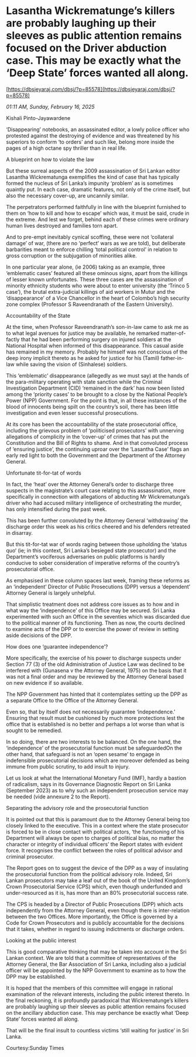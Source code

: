 # Lasantha Wickrematunge’s killers are probably laughing up their sleeves as public attention remains focused on the  Driver abduction case. This may  be exactly what the ‘Deep State’ forces wanted all along.

[https://dbsjeyaraj.com/dbsj/?p=85578](https://dbsjeyaraj.com/dbsj/?p=85578)

*01:11 AM, Sunday, February 16, 2025*

Kishali Pinto-Jayawardene

‘Disappearing’ notebooks, an assassinated editor, a lowly police officer who protested against the destroying of evidence and was threatened by his superiors to conform ‘to orders’ and such like, belong more inside the pages of a high octane spy thriller than in real life.

A blueprint on how to violate the law

But these surreal aspects of the 2009 assassination of Sri Lankan editor Lasantha Wickrematunga exemplifies the kind of case that has typically formed the nucleus of Sri Lanka’s impunity ‘problem’ as is sometimes quaintly put. In each case, dramatic features, not only of the crime itself, but also the necessary cover-up, are uncannily similar.

The perpetrators performed faithfully in line with the blueprint furnished to them on ‘how to kill and how to escape’ which was, it must be said, crude in the extreme. And lest we forget, behind each of these crimes were ordinary human lives destroyed and families torn apart.

And to pre-empt inevitably cynical scoffing, these were not ‘collateral damage’ of war, (there are no ‘perfect’ wars as we are told), but deliberate barbarities meant to enforce chilling ‘total political control’ in relation to gross corruption or the subjugation of minorities alike.

In one particular year alone, (ie 2006) taking as an example, three ‘emblematic cases’ featured all these ominous signs, apart from the killings of lesser known unfortunates. These three cases are the assassination of minority ethnicity students who were about to enter university (the ‘Trinco 5 case’), the brutal extra-judicial killings of aid workers in Mutur and the ‘disappearance’ of a Vice Chancellor in the heart of Colombo’s high security zone complex (Professor S Raveendranath of the Eastern University).

Accountability of the State

At the time, when Professor Raveendranath’s son-in-law came to ask me as to what legal avenues for justice may be available, he remarked matter-of-factly that he had been performing surgery on injured soldiers at the National Hospital when informed of this disappearance. This casual aside has remained in my memory. Probably he himself was not conscious of the deep irony implicit thereto as he asked for justice for his (Tamil) father-in-law while saving the vision of (Sinhalese) soldiers.

This ‘emblematic’ disappearance (allegedly as we must say) at the hands of the para-military operating with state sanction while the Criminal Investigation Department (CID) ‘remained in the dark’ has now been listed among the ‘priority cases’ to be brought to a close by the National People’s Power (NPP) Government. For the point is that, in all these instances of the blood of innocents being spilt on the country’s soil, there has been little investigation and even lesser successful prosecutions.

At its core has been the accountability of the state prosecutorial office, including the grievous problem of ‘politicised prosecutors’ with unnerving allegations of complicity in the ‘cover-up’ of crimes that has put the Constitution and the Bill of Rights to shame. And in that convoluted process of ‘ensuring justice’, the continuing uproar over the ‘Lasantha Case’ flags an early red light to both the Government and the Department of the Attorney General.

Unfortunate tit-for-tat of words

In fact, the ‘heat’ over the Attorney General’s order to discharge three suspects in the magistrate’s court case relating to this assassination, more specifically in connection with allegations of abducting Mr Wickrematunga’s driver who had accused military intelligence of orchestrating the murder, has only intensified during the past week.

This has been further convoluted by the Attorney General ‘withdrawing’ the discharge order this week as his critics cheered and his defenders retreated in disarray.

But this tit-for-tat war of words raging between those upholding the ‘status quo‘ (ie; in this context, Sri Lanka’s besieged state prosecutor) and the Department’s vociferous adversaries on public platforms is hardly conducive to sober consideration of imperative reforms of the country’s prosecutorial office.

As emphasised in these column spaces last week, framing these reforms as an ‘independent’ Director of Public Prosecutions (DPP) versus a ‘dependent’ Attorney General is largely unhelpful.

That simplistic treatment does not address core issues as to how and in what way the ‘independence’ of this Office may be secured. Sri Lanka experimented with such an Office in the seventies which was discarded due to the political manner of its functioning. Then as now, the courts declined to examine acts of the DPP or to exercise the power of review in setting aside decisions of the DPP.

How does one ‘guarantee independence’?

More specifically, the exercise of his power to discharge suspects under Section 77 (3) of the old Administration of Justice Law was declined to be interfered with (Gunasena v the Attorney General, 1975) on the basis that     it was not a final order and may be reviewed by the Attorney General based on new evidence if so available.

The NPP Government has hinted that it contemplates setting up the DPP as a separate Office to the Office of the Attorney General.

Even so, that by itself does not necessarily guarantee ‘independence.’ Ensuring that result must be cushioned by much more protections lest the office that is established is no better and perhaps a lot worse than what is sought to be remedied.

In so doing, there are two interests to be balanced. On the one hand, the ‘independence’ of the prosecutorial function must be safeguardedOn the other hand, that safeguard is not an ‘open sesame’ to engage in indefensible prosecutorial decisions which are moreover defended as being immune from public scrutiny, to add insult to injury.

Let us look at what the International Monetary Fund (IMF), hardly a bastion of radicalism, says in its Governance Diagnostic Report on Sri Lanka (September 2023) as to why such an independent prosecution service may be needed (vide annexure 2 to the Report).

Separating the advisory role and the prosecutorial function

It is pointed out that this is paramount due to the Attorney General being too closely linked to the executive. This in a context where the state prosecutor is forced to be in close contact with political actors, ‘the functioning of his Department will always be open to charges of political bias, no matter the character or integrity of individual officers’ the Report states with evident force. It recognises the conflict between the roles of political advisor and criminal prosecutor.

The Report goes on to suggest the device of the DPP as a way of insulating the prosecutorial function from the political advisory role. Indeed, Sri Lankan prosecutors may take a leaf out of the book of the United Kingdom’s Crown Prosecutorial Service (CPS) which, even though underfunded and under-resourced as it is, has more than an 80% prosecutorial success rate.

The CPS is headed by a Director of Public Prosecutions (DPP) which acts independently from the Attorney General, even though there is inter-relation between the two Offices. More importantly, the Office is governed by a Code for Crown Prosecutors and is publicly accountable for the decisions that it takes, whether in regard to issuing indictments or discharge orders.

Looking at the public interest

This is good comparative thinking that may be taken into account in the Sri Lankan context. We are told that a committee of representatives of the Attorney General, the Bar Association of Sri Lanka, including also a judicial officer will be appointed by the NPP Government to examine as to how the DPP may be established.

It is hoped that the members of this committee will engage in rational examination of the relevant interests, including the public interest thereto. In the final reckoning, it is profoundly paradoxical that Wickrematunge’s killers are probably laughing up their sleeves as public attention remains focused on the ancillary abduction case. This may perchance be exactly what ‘Deep State’ forces wanted all along.

That will be the final insult to countless victims ‘still waiting for justice’ in Sri Lanka.

Courtesy:Sunday Times

